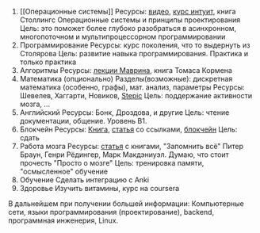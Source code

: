 
1. [[Операционные системы]]
	Ресурсы: [видео](https://www.youtube.com/watch?v=i9yFNSBqjTk&list=PL3FD94543311C1980&index=2), [курс интуит](https://intuit.ru/studies/courses/2192/31/info), книга Столлингс Операционные системы и принципы проектирования
	Цель: это поможет более глубоко разобраться в асинхронном, многопоточном и мультипроцессорном программировании
2. Программирование
	Ресурсы: курс поколения, что то выдернуть из Столярова
	Цель: развитие навыка программирования. Практика и только практика
3. Алгоритмы
	Ресурсы: [лекции Маврина](https://www.youtube.com/watch?v=ux2MQ2DJAXk&list=PLrS21S1jm43jtiCPtU2xu8v8NQcbFRVX4), книга Томаса Кормена
4. Математика (опционально)
	Разделы(возможные): дискретная математика (особенно, графы), мат. анализ, параметры 
	Ресурсы: Шевелев, Хаггарти, Новиков, [Stepic](https://stepik.org/lesson/8185/step/1?unit=1398)
	Цель: поддержание активности мозга, …
5. Английский 
	Ресурсы: Бонк, Дроздова, и другие
	Цель: чтение документации, общение. Уровень B1.
6.  Блокчейн
	Ресурсы: [Книга](Книга.md), [статья](https://habr.com/ru/companies/bitfury/articles/425131/) со ссылками, [блокчейн](блокчейн.pdf)
	Цель: сдать 
7. Работа мозга
	Ресурсы: [статья](https://pikabu.ru/story/chto_pochitat_pro_mozg_9117719#comments) с книгами, "Запомнить всё" Питер Браун, Генри Рёдингер, Марк Макдэниуэл. Думаю, что стоит прочесть "Просто о мозге"
	Цель: тренировка памяти, "осмысленное" обучение
8. Обучение
	   Сделать интеграцию с Anki
9. Здоровье
	   Изучить витамины, курс на coursera 

В дальнейшем при получении большей информации: 
Компьютерные сети, языки программирования (проектирование), backend, программная инженерия, Linux.